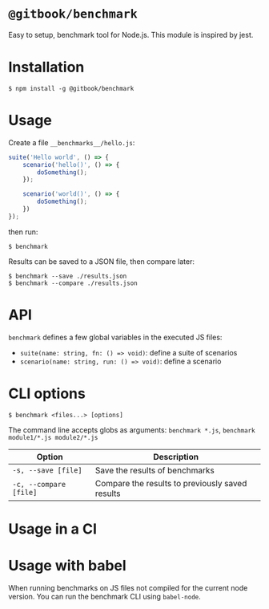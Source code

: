 # `@gitbook/benchmark`

Easy to setup, benchmark tool for Node.js. This module is inspired by jest.

# Installation

```
$ npm install -g @gitbook/benchmark
```

# Usage

Create a file `__benchmarks__/hello.js`:

```js
suite('Hello world', () => {
    scenario('hello()', () => {
        doSomething();
    });

    scenario('world()', () => {
        doSomething();
    })
});
```

then run:

```
$ benchmark
```

Results can be saved to a JSON file, then compare later:

```
$ benchmark --save ./results.json
$ benchmark --compare ./results.json
```

# API

`benchmark` defines a few global variables in the executed JS files:

- `suite(name: string, fn: () => void)`: define a suite of scenarios
- `scenario(name: string, run: () => void)`: define a scenario

# CLI options

```
$ benchmark <files...> [options]
```

The command line accepts globs as arguments: `benchmark *.js`, `benchmark module1/*.js module2/*.js`

| Option | Description |
| ------ | ----------- |
| `-s, --save [file]` | Save the results of benchmarks |
| `-c, --compare [file]` | Compare the results to previously saved results |

# Usage in a CI

# Usage with babel

When running benchmarks on JS files not compiled for the current node version. You can run the benchmark CLI using `babel-node`.
